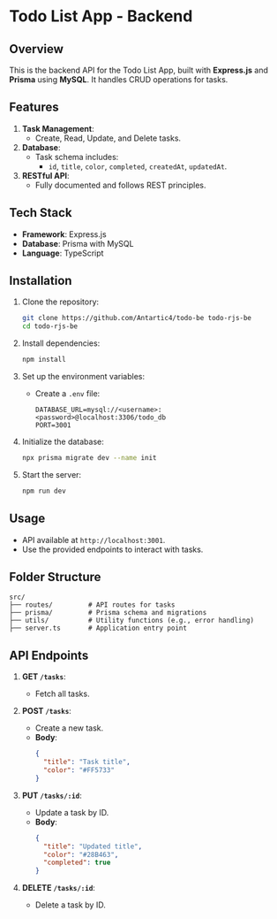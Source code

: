 # Todo List App - Backend

## Overview

This is the backend API for the Todo List App, built with **Express.js** and **Prisma** using **MySQL**. It handles CRUD operations for tasks.

## Features

1. **Task Management**:
   - Create, Read, Update, and Delete tasks.
2. **Database**:
   - Task schema includes:
     - `id`, `title`, `color`, `completed`, `createdAt`, `updatedAt`.
3. **RESTful API**:
   - Fully documented and follows REST principles.

## Tech Stack

- **Framework**: Express.js
- **Database**: Prisma with MySQL
- **Language**: TypeScript

## Installation

1. Clone the repository:

   ```bash
   git clone https://github.com/Antartic4/todo-be todo-rjs-be
   cd todo-rjs-be
   ```

2. Install dependencies:

   ```bash
   npm install
   ```

3. Set up the environment variables:

   - Create a `.env` file:
     ```env
     DATABASE_URL=mysql://<username>:<password>@localhost:3306/todo_db
     PORT=3001
     ```

4. Initialize the database:

   ```bash
   npx prisma migrate dev --name init
   ```

5. Start the server:
   ```bash
   npm run dev
   ```

## Usage

- API available at `http://localhost:3001`.
- Use the provided endpoints to interact with tasks.

## Folder Structure

```
src/
├── routes/         # API routes for tasks
├── prisma/         # Prisma schema and migrations
├── utils/          # Utility functions (e.g., error handling)
├── server.ts       # Application entry point
```

## API Endpoints

1. **GET `/tasks`**:

   - Fetch all tasks.

2. **POST `/tasks`**:

   - Create a new task.
   - **Body**:
     ```json
     {
       "title": "Task title",
       "color": "#FF5733"
     }
     ```

3. **PUT `/tasks/:id`**:

   - Update a task by ID.
   - **Body**:
     ```json
     {
       "title": "Updated title",
       "color": "#28B463",
       "completed": true
     }
     ```

4. **DELETE `/tasks/:id`**:
   - Delete a task by ID.

